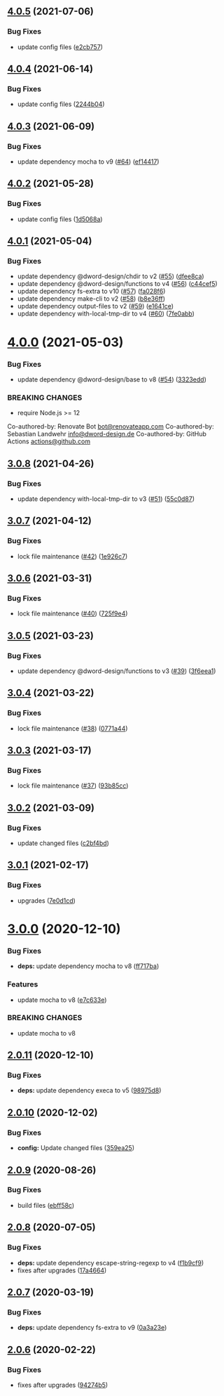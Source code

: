## [4.0.5](https://github.com/dword-design/mocha-per-file/compare/v4.0.4...v4.0.5) (2021-07-06)


### Bug Fixes

* update config files ([e2cb757](https://github.com/dword-design/mocha-per-file/commit/e2cb75745bd5514aaac18e0250d96386e74ef6b8))

## [4.0.4](https://github.com/dword-design/mocha-per-file/compare/v4.0.3...v4.0.4) (2021-06-14)


### Bug Fixes

* update config files ([2244b04](https://github.com/dword-design/mocha-per-file/commit/2244b04eb13f6bbc2a99f2f4811ee2f15e039c03))

## [4.0.3](https://github.com/dword-design/mocha-per-file/compare/v4.0.2...v4.0.3) (2021-06-09)


### Bug Fixes

* update dependency mocha to v9 ([#64](https://github.com/dword-design/mocha-per-file/issues/64)) ([ef14417](https://github.com/dword-design/mocha-per-file/commit/ef144177e9aa5823f170c3c8f6024b6babe7c0ce))

## [4.0.2](https://github.com/dword-design/mocha-per-file/compare/v4.0.1...v4.0.2) (2021-05-28)


### Bug Fixes

* update config files ([1d5068a](https://github.com/dword-design/mocha-per-file/commit/1d5068ab8a0a1f5d3bba62a6153aff7454093c98))

## [4.0.1](https://github.com/dword-design/mocha-per-file/compare/v4.0.0...v4.0.1) (2021-05-04)


### Bug Fixes

* update dependency @dword-design/chdir to v2 ([#55](https://github.com/dword-design/mocha-per-file/issues/55)) ([dfee8ca](https://github.com/dword-design/mocha-per-file/commit/dfee8caa31c053f25d130ab3254338724eedf40c))
* update dependency @dword-design/functions to v4 ([#56](https://github.com/dword-design/mocha-per-file/issues/56)) ([c44cef5](https://github.com/dword-design/mocha-per-file/commit/c44cef5c61d035cb5873688cc2fef7efd1fab44b))
* update dependency fs-extra to v10 ([#57](https://github.com/dword-design/mocha-per-file/issues/57)) ([fa028f6](https://github.com/dword-design/mocha-per-file/commit/fa028f65ec20957c84e3c4bd4dfc7e85e5b1ae8f))
* update dependency make-cli to v2 ([#58](https://github.com/dword-design/mocha-per-file/issues/58)) ([b8e36ff](https://github.com/dword-design/mocha-per-file/commit/b8e36ff4c6813366fd2eba07d8502b39fa10ca94))
* update dependency output-files to v2 ([#59](https://github.com/dword-design/mocha-per-file/issues/59)) ([e1641ce](https://github.com/dword-design/mocha-per-file/commit/e1641cebdf93f72ba4d137b6f7a4ab068ad8176c))
* update dependency with-local-tmp-dir to v4 ([#60](https://github.com/dword-design/mocha-per-file/issues/60)) ([7fe0abb](https://github.com/dword-design/mocha-per-file/commit/7fe0abb7a21c543ad2de4b0ffaba7731edf9aea7))

# [4.0.0](https://github.com/dword-design/mocha-per-file/compare/v3.0.8...v4.0.0) (2021-05-03)


### Bug Fixes

* update dependency @dword-design/base to v8 ([#54](https://github.com/dword-design/mocha-per-file/issues/54)) ([3323edd](https://github.com/dword-design/mocha-per-file/commit/3323edd8f4affbd9a4f9b02c1ec1d718a48c9aea))


### BREAKING CHANGES

* require Node.js >= 12

Co-authored-by: Renovate Bot <bot@renovateapp.com>
Co-authored-by: Sebastian Landwehr <info@dword-design.de>
Co-authored-by: GitHub Actions <actions@github.com>

## [3.0.8](https://github.com/dword-design/mocha-per-file/compare/v3.0.7...v3.0.8) (2021-04-26)


### Bug Fixes

* update dependency with-local-tmp-dir to v3 ([#51](https://github.com/dword-design/mocha-per-file/issues/51)) ([55c0d87](https://github.com/dword-design/mocha-per-file/commit/55c0d87b4e0ff1af2809019afc028a237a232a5b))

## [3.0.7](https://github.com/dword-design/mocha-per-file/compare/v3.0.6...v3.0.7) (2021-04-12)


### Bug Fixes

* lock file maintenance ([#42](https://github.com/dword-design/mocha-per-file/issues/42)) ([1e926c7](https://github.com/dword-design/mocha-per-file/commit/1e926c72f8a15624909d8d4e02e3f11f39304428))

## [3.0.6](https://github.com/dword-design/mocha-per-file/compare/v3.0.5...v3.0.6) (2021-03-31)


### Bug Fixes

* lock file maintenance ([#40](https://github.com/dword-design/mocha-per-file/issues/40)) ([725f9e4](https://github.com/dword-design/mocha-per-file/commit/725f9e4358df501b19171a82bcdd02275a8b195f))

## [3.0.5](https://github.com/dword-design/mocha-per-file/compare/v3.0.4...v3.0.5) (2021-03-23)


### Bug Fixes

* update dependency @dword-design/functions to v3 ([#39](https://github.com/dword-design/mocha-per-file/issues/39)) ([3f6eea1](https://github.com/dword-design/mocha-per-file/commit/3f6eea17b257fc6dac814528608a3cb8d5a60f7c))

## [3.0.4](https://github.com/dword-design/mocha-per-file/compare/v3.0.3...v3.0.4) (2021-03-22)


### Bug Fixes

* lock file maintenance ([#38](https://github.com/dword-design/mocha-per-file/issues/38)) ([0771a44](https://github.com/dword-design/mocha-per-file/commit/0771a441b21ab7eb1e8a236fd7af070fd2b71840))

## [3.0.3](https://github.com/dword-design/mocha-per-file/compare/v3.0.2...v3.0.3) (2021-03-17)


### Bug Fixes

* lock file maintenance ([#37](https://github.com/dword-design/mocha-per-file/issues/37)) ([93b85cc](https://github.com/dword-design/mocha-per-file/commit/93b85ccbf29f27e400f0b741c862be6086b15e25))

## [3.0.2](https://github.com/dword-design/mocha-per-file/compare/v3.0.1...v3.0.2) (2021-03-09)


### Bug Fixes

* update changed files ([c2bf4bd](https://github.com/dword-design/mocha-per-file/commit/c2bf4bdec1e6b5f07f3d59d42844655fa6b02c18))

## [3.0.1](https://github.com/dword-design/mocha-per-file/compare/v3.0.0...v3.0.1) (2021-02-17)


### Bug Fixes

* upgrades ([7e0d1cd](https://github.com/dword-design/mocha-per-file/commit/7e0d1cdbed5ba31eb8632e8cfea8e88062b34ff2))

# [3.0.0](https://github.com/dword-design/mocha-per-file/compare/v2.0.11...v3.0.0) (2020-12-10)


### Bug Fixes

* **deps:** update dependency mocha to v8 ([ff717ba](https://github.com/dword-design/mocha-per-file/commit/ff717baf15712b7da454606f2a5d02d9efc496a4))


### Features

* update mocha to v8 ([e7c633e](https://github.com/dword-design/mocha-per-file/commit/e7c633e8797aa5644303eb171b3ea5ce020c9e2b))


### BREAKING CHANGES

* update mocha to v8

## [2.0.11](https://github.com/dword-design/mocha-per-file/compare/v2.0.10...v2.0.11) (2020-12-10)


### Bug Fixes

* **deps:** update dependency execa to v5 ([98975d8](https://github.com/dword-design/mocha-per-file/commit/98975d84e3439bbc259b1da89fc2fffa4558bc1c))

## [2.0.10](https://github.com/dword-design/mocha-per-file/compare/v2.0.9...v2.0.10) (2020-12-02)


### Bug Fixes

* **config:** Update changed files ([359ea25](https://github.com/dword-design/mocha-per-file/commit/359ea25e564527bcfbe3159cd53ebcb7c55f8545))

## [2.0.9](https://github.com/dword-design/mocha-per-file/compare/v2.0.8...v2.0.9) (2020-08-26)


### Bug Fixes

* build files ([ebff58c](https://github.com/dword-design/mocha-per-file/commit/ebff58c602e024b7418582d56b760a346381d6b7))

## [2.0.8](https://github.com/dword-design/mocha-per-file/compare/v2.0.7...v2.0.8) (2020-07-05)


### Bug Fixes

* **deps:** update dependency escape-string-regexp to v4 ([f1b9cf9](https://github.com/dword-design/mocha-per-file/commit/f1b9cf9e34df61c04f2d5a9ea85964246dc363cc))
* fixes after upgrades ([17a4664](https://github.com/dword-design/mocha-per-file/commit/17a4664a99c2c02c9c2bf4bcc83c75d66aa52465))

## [2.0.7](https://github.com/dword-design/mocha-per-file/compare/v2.0.6...v2.0.7) (2020-03-19)


### Bug Fixes

* **deps:** update dependency fs-extra to v9 ([0a3a23e](https://github.com/dword-design/mocha-per-file/commit/0a3a23e796620667aff84974f83e35ce821fd8ec))

## [2.0.6](https://github.com/dword-design/mocha-per-file/compare/v2.0.5...v2.0.6) (2020-02-22)


### Bug Fixes

* fixes after upgrades ([94274b5](https://github.com/dword-design/mocha-per-file/commit/94274b5675f82633ddd22c24871d53910b5e6de5))
